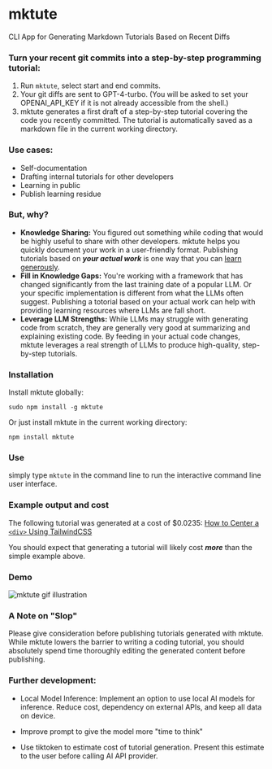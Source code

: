 # mktute

CLI App for Generating Markdown Tutorials Based on Recent Diffs

### Turn your recent git commits into a step-by-step programming tutorial:

1. Run `mktute`, select start and end commits.
2. Your git diffs are sent to GPT-4-turbo. (You will be asked to set your OPENAI_API_KEY if it is not already accessible from the shell.)
3. mktute generates a first draft of a step-by-step tutorial covering the code you recently committed. The tutorial is automatically saved as a markdown file in the current working directory.

### Use cases:

- Self-documentation
- Drafting internal tutorials for other developers
- Learning in public
- Publish learning residue

### But, why?

- **Knowledge Sharing:** You figured out something while coding that would be highly useful to share with other developers. mktute helps you quickly document your work in a user-friendly format. Publishing tutorials based on **_your actual work_** is one way that you can [learn generously](https://www.recurse.com/self-directives#learn-generously).
- **Fill in Knowledge Gaps:** You're working with a framework that has changed significantly from the last training date of a popular LLM. Or your specific implementation is different from what the LLMs often suggest. Publishing a totorial based on your actual work can help with providing learning resources where LLMs are fall short.
- **Leverage LLM Strengths:** While LLMs may struggle with generating code from scratch, they are generally very good at summarizing and explaining existing code. By feeding in your actual code changes, mktute leverages a real strength of LLMs to produce high-quality, step-by-step tutorials.

### Installation

Install mktute globally:

```
sudo npm install -g mktute
```

Or just install mktute in the current working directory:

```
npm install mktute
```

### Use

simply type `mktute` in the command line to run the interactive command line user interface.

### Example output and cost

The following tutorial was generated at a cost of $0.0235:
[How to Center a `<div>` Using TailwindCSS](https://github.com/josephrmartinez/mktute/blob/main/public/Tutorial_2024_06_04_17_50_21.md)

You should expect that generating a tutorial will likely cost **_more_** than the simple example above.

### Demo

![mktute gif illustration](public/demo.gif)

### A Note on "Slop"

Please give consideration before publishing tutorials generated with mktute. While mktute lowers the barrier to writing a coding tutorial, you should absolutely spend time thoroughly editing the generated content before publishing.

### Further development:

- Local Model Inference: Implement an option to use local AI models for inference. Reduce cost, dependency on external APIs, and keep all data on device.

- Improve prompt to give the model more "time to think"

- Use tiktoken to estimate cost of tutorial generation. Present this estimate to the user before calling AI API provider.
